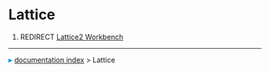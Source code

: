 # Lattice
1.  REDIRECT [Lattice2 Workbench](Lattice2_Workbench.md)



---
![](images/Right_arrow.png) [documentation index](../README.md) > Lattice
